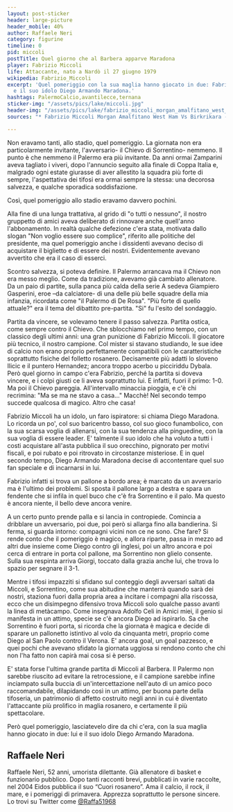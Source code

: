 ```yaml
---
layout: post-sticker
header: large-picture
header_mobile: 40%
author: Raffaele Neri
category: figurine
timeline: 0
pid: miccoli
postTitle: Quel giorno che al Barbera apparve Maradona
player: Fabrizio Miccoli
life: Attaccante, nato a Nardò il 27 giugno 1979
wikipedia: Fabrizio_Miccoli
excerpt: 'Quel pomeriggio con la sua maglia hanno giocato in due: Fabrizio Miccoli
  e il suo idolo Diego Armando Maradona.'
hashtags: PalermoCalcio,avantilecce,ternana
sticker-img: "/assets/pics/lake/miccoli.jpg"
header-img: "/assets/pics/lake/fabrizio_miccoli_morgan_amalfitano_west_ham_vs_birkrikara_-19933738812.jpg"
sources: "* Fabrizio Miccoli Morgan Amalfitano West Ham Vs Birkrikara - via [Wikipedia](https://commons.wikimedia.org/wiki/File:Fabrizio_Miccoli_Morgan_Amalfitano_West_Ham_Vs_Birkrikara_(19933738812).jpg)"

---
```

Non eravamo tanti, allo stadio, quel pomeriggio. La giornata non era particolarmente invitante, l'avversario- il Chievo di Sorrentino- nemmeno. Il punto è che nemmeno il Palermo era più invitante. Da anni ormai Zamparini aveva tagliato i viveri, dopo l'annuncio seguito alla finale di Coppa Italia e, malgrado ogni estate giurasse di aver allestito la squadra più forte di sempre, l'aspettativa dei tifosi era ormai sempre la stessa: una decorosa salvezza, e qualche sporadica soddisfazione.

Così, quel pomeriggio allo stadio eravamo davvero pochini.

Alla fine di una lunga trattativa, al grido di "o tutti o nessuno", il nostro gruppetto di amici aveva deliberato di rinnovare anche quell'anno l'abbonamento. In realtà qualche defezione c'era stata, motivata dallo slogan "Non voglio essere suo complice", riferito alle politiche del presidente, ma quel pomeriggio anche i dissidenti avevano deciso di acquistare il biglietto e di essere dei nostri. Evidentemente avevano avvertito che era il caso di esserci.

Scontro salvezza, si poteva definire. Il Palermo arrancava ma il Chievo non era messo meglio. Come da tradizione, avevamo già cambiato allenatore. Da un paio di partite, sulla panca più calda della serie A sedeva Giampiero Gasperini, eroe –da calciatore- di una delle più belle squadre della mia infanzia, ricordata come "il Palermo di De Rosa". "Più forte di quello attuale?" era il tema del dibattito pre-partita. "Si" fu l'esito del sondaggio.

Partita da vincere, se volevamo tenere il passo salvezza. Partita ostica, come sempre contro il Chievo. Che sblocchiamo nel primo tempo, con un classico degli ultimi anni: una gran punizione di Fabrizio Miccoli. Il giocatore più tecnico, il nostro campione. Col mister si stavano studiando, le sue idee di calcio non erano proprio perfettamente compatibili con le caratteristiche soprattutto fisiche del folletto rosanero. Decisamente più adatti lo sloveno Ilicic e il puntero Hernandez; ancora troppo acerbo u picciriddu Dybala. Però quel giorno in campo c'era Fabrizio, perché la partita si doveva vincere, e i colpi giusti ce li aveva soprattutto lui. E infatti, fuori il primo: 1-0. Ma poi il Chievo pareggia. All'intervallo minaccia pioggia, e c'è chi recrimina: "Ma se ma ne stavo a casa…" Macchè! Nel secondo tempo succede qualcosa di magico. Altro che casa!

Fabrizio Miccoli ha un idolo, un faro ispiratore: si chiama Diego Maradona. Lo ricorda un po', col suo baricentro basso, col suo gioco funambolico, con la sua scarsa voglia di allenarsi, con la sua tendenza alla pinguedine, con la sua voglia di essere leader. E' talmente il suo idolo che ha voluto a tutti i costi acquistare all'asta pubblica il suo orecchino, pignorato per motivi fiscali, e poi rubato e poi ritrovato in circostanze misteriose. E in quel secondo tempo, Diego Armando Maradona decise di accontentare quel suo fan speciale e di incarnarsi in lui.

Fabrizio infatti si trova un pallone a bordo area; è marcato da un avversario ma è l'ultimo dei problemi. Si sposta il pallone largo a destra e spara un fendente che si infila in quel buco che c'è fra Sorrentino e il palo. Ma questo è ancora niente, il bello deve ancora venire.

A un certo punto prende palla e si lancia in contropiede. Comincia a dribblare un avversario, poi due, poi però si allarga fino alla bandierina. Si ferma, si guarda intorno: compagni vicini non ce ne sono. Che fare? Si rende conto che il pomeriggio è magico, e allora riparte, passa in mezzo ad altri due insieme come Diego contro gli inglesi, poi un altro ancora e poi cerca di entrare in porta col pallone, ma Sorrentino non glielo consente. Sulla sua respinta arriva Giorgi, toccato dalla grazia anche lui, che trova lo spazio per segnare il 3-1.

Mentre i tifosi impazziti si sfidano sul conteggio degli avversari saltati da Miccoli, e Sorrentino, come sua abitudine che manterrà quando sarà dei nostri, staziona fuori dalla propria area a incitare i compagni alla riscossa, ecco che un disimpegno difensivo trova Miccoli solo qualche passo avanti la linea di metàcampo. Come insegnava Adolfo Celi in Amici miei, il genio si manifesta in un attimo, specie se c'è ancora Diego ad ispirarlo. Sa che Sorrentino è fuori porta, si ricorda che la giornata è magica e decide di sparare un pallonetto istintivo al volo da cinquanta metri, proprio come Diego al San Paolo contro il Verona. E' ancora goal, un goal pazzesco, e quei pochi che avevano sfidato la giornata uggiosa si rendono conto che chi non l'ha fatto non capirà mai cosa si è perso.

E' stata forse l'ultima grande partita di Miccoli al Barbera. Il Palermo non sarebbe riuscito ad evitare la retrocessione, e il campione sarebbe infine inciampato sulla buccia di un'intercettazione nell'auto di un amico poco raccomandabile, dilapidando così in un attimo, per buona parte della tifoseria, un patrimonio di affetto costruito negli anni in cui è diventato l'attaccante più prolifico in maglia rosanero, e certamente il più spettacolare.

Però quel pomeriggio, lasciatevelo dire da chi c'era, con la sua maglia hanno giocato in due: lui e il suo idolo Diego Armando Maradona.

<div class="author-bio">
<h2>Raffaele Neri</h2>
<p>Raffaele Neri, 52 anni, umorista dilettante. Già allenatore di basket e funzionario pubblico. Dopo tanti racconti brevi, pubblicati in varie raccolte, nel 2004 Eidos pubblica il suo “Cuori rosanero”. Ama il calcio, il rock, il mare, e i pomeriggi di primavera. Apprezza soprattutto le persone sincere.<br/>Lo trovi su Twitter come <a href="http://twitter.com/Raffa51968" class="text-danger" title="Raffaele Neri su Twitter" target="_blank">@Raffa51968</a></p>
</div>
